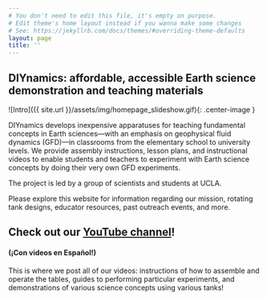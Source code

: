 ```yaml
---
# You don't need to edit this file, it's empty on purpose.
# Edit theme's home layout instead if you wanna make some changes
# See: https://jekyllrb.com/docs/themes/#overriding-theme-defaults
layout: page
title: ''
---
```


## **DIYnamics: affordable, accessible Earth science demonstration and teaching materials**

![Intro]({{ site.url }}/assets/img/homepage_slideshow.gif){: .center-image }

DIYnamics develops inexpensive apparatuses for teaching fundamental
concepts in Earth sciences&mdash;with an emphasis on geophysical fluid
dynamics (GFD)&mdash;in classrooms from the elementary school to
university levels.  We provide assembly instructions, lesson plans,
and instructional videos to enable students and teachers to experiment with
Earth science concepts by doing their very own GFD
experiments.

The project is led by a group of scientists and
students at UCLA.

Please explore this website for information regarding our mission,
rotating tank designs, educator resources, past outreach events, and
more.

## **Check out our [YouTube channel](http://tinyurl.com/diynamicsvideos)!**
#### (&#161;Con videos en Espa&ntilde;ol!)
This is where we post all of our videos: instructions of how to assemble and
operate the tables, guides to performing particular experiments, and demonstrations of various science concepts using various tanks!
